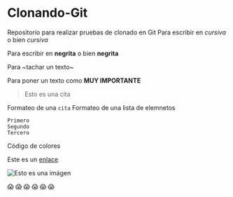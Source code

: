 # Clonando-Git
Repositorio para realizar pruebas de clonado en Git
Para escribir en *cursiva* o bien _cursiva_

Para escribir en **negrita** o bien __negrita__

Para ~tachar un texto~

Para poner un texto como **MUY IMPORTANTE**

>Esto es una cita

Formateo de una `cita`
Formateo de una lista de elemnetos
```
Primero 
Segundo
Tercero
```
Código de colores

Este es un [enlace](https://www3.animeflv.net/)

![Esto es una imágen](https://static.wikia.nocookie.net/doblaje/images/8/8d/One_Piece.png/revision/latest?cb=20190727212440&path-prefix=es)

 :scream:  :scream:  :scream:  :scream:  :scream:  :scream:
